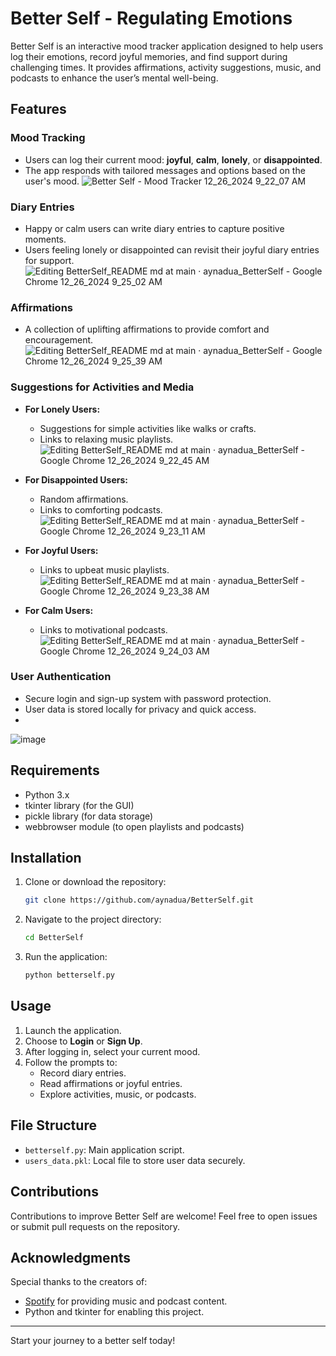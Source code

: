 # Better Self - Regulating Emotions

Better Self is an interactive mood tracker application designed to help users log their emotions, record joyful memories, and find support during challenging times. It provides affirmations, activity suggestions, music, and podcasts to enhance the user’s mental well-being.

## Features

### Mood Tracking
- Users can log their current mood: **joyful**, **calm**, **lonely**, or **disappointed**.
- The app responds with tailored messages and options based on the user's mood.
 ![Better Self - Mood Tracker 12_26_2024 9_22_07 AM](https://github.com/user-attachments/assets/545506e9-f06d-4a7d-ad34-c3c5dded179e)


### Diary Entries
- Happy or calm users can write diary entries to capture positive moments.
- Users feeling lonely or disappointed can revisit their joyful diary entries for support.
  ![Editing BetterSelf_README md at main · aynadua_BetterSelf - Google Chrome 12_26_2024 9_25_02 AM](https://github.com/user-attachments/assets/31ea9139-9401-444b-b04a-79c584fd3519)


### Affirmations
- A collection of uplifting affirmations to provide comfort and encouragement.
 ![Editing BetterSelf_README md at main · aynadua_BetterSelf - Google Chrome 12_26_2024 9_25_39 AM](https://github.com/user-attachments/assets/3b85f329-17a2-49c4-87df-6a72fa67aec4)


### Suggestions for Activities and Media
- **For Lonely Users:**
  - Suggestions for simple activities like walks or crafts.
  - Links to relaxing music playlists.
  ![Editing BetterSelf_README md at main · aynadua_BetterSelf - Google Chrome 12_26_2024 9_22_45 AM](https://github.com/user-attachments/assets/cb99a80c-274c-4210-8fc1-3f20a5115d87)

- **For Disappointed Users:**
  - Random affirmations.
  - Links to comforting podcasts.
  ![Editing BetterSelf_README md at main · aynadua_BetterSelf - Google Chrome 12_26_2024 9_23_11 AM](https://github.com/user-attachments/assets/bac974dd-cb53-4faf-8232-0fe36269035a)


- **For Joyful Users:**
  - Links to upbeat music playlists.
   ![Editing BetterSelf_README md at main · aynadua_BetterSelf - Google Chrome 12_26_2024 9_23_38 AM](https://github.com/user-attachments/assets/a26c66d5-d77d-4be5-90b2-e90053286579)


- **For Calm Users:**
  - Links to motivational podcasts.
   ![Editing BetterSelf_README md at main · aynadua_BetterSelf - Google Chrome 12_26_2024 9_24_03 AM](https://github.com/user-attachments/assets/9145fbf3-ab79-4c6f-b0c3-00ebaed7706f)



### User Authentication
- Secure login and sign-up system with password protection.
- User data is stored locally for privacy and quick access.
- 
![image](https://github.com/user-attachments/assets/392f2555-0dbf-43b5-b93d-9aa350d83a56)
## Requirements

- Python 3.x
- tkinter library (for the GUI)
- pickle library (for data storage)
- webbrowser module (to open playlists and podcasts)

## Installation

1. Clone or download the repository:
   ```bash
   git clone https://github.com/aynadua/BetterSelf.git
   ```
2. Navigate to the project directory:
   ```bash
   cd BetterSelf
   ```
3. Run the application:
   ```bash
   python betterself.py
   ```

## Usage

1. Launch the application.
2. Choose to **Login** or **Sign Up**.
3. After logging in, select your current mood.
4. Follow the prompts to:
   - Record diary entries.
   - Read affirmations or joyful entries.
   - Explore activities, music, or podcasts.

## File Structure

- `betterself.py`: Main application script.
- `users_data.pkl`: Local file to store user data securely.

## Contributions

Contributions to improve Better Self are welcome! Feel free to open issues or submit pull requests on the repository.

## Acknowledgments

Special thanks to the creators of:
- [Spotify](https://www.spotify.com) for providing music and podcast content.
- Python and tkinter for enabling this project.
---

Start your journey to a better self today!

